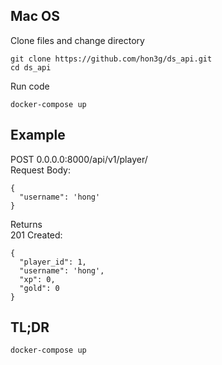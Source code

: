 ## Mac OS
Clone files and change directory
```
git clone https://github.com/hon3g/ds_api.git
cd ds_api
```
Run code
```
docker-compose up
```

## Example
POST 0.0.0.0:8000/api/v1/player/ <br/>
Request Body:
```
{
  "username": 'hong'
}
```
Returns <br/>
201 Created:
```
{
  "player_id": 1,
  "username": 'hong',
  "xp": 0,
  "gold": 0
}
```
## TL;DR
```
docker-compose up
```
